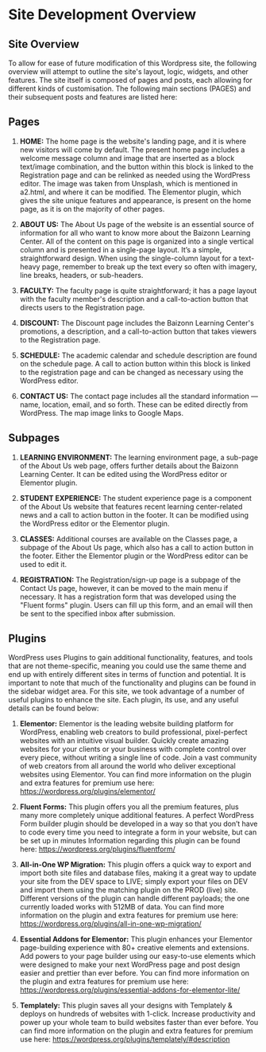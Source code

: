 # Site Development Overview

## Site Overview

To allow for ease of future modification of this Wordpress site, the following overview will attempt to outline the site's layout, logic, widgets, and other features. The site itself is composed of pages and posts, each allowing for different kinds of customisation. The following main sections (PAGES) and their subsequent posts and features are listed here:

## Pages

1. **HOME:** The home page is the website's landing page, and it is where new visitors will come by default. The present home page includes a welcome message column and image that are inserted as a block text/image combination, and the button within this block is linked to the Registration page and can be relinked as needed using the WordPress editor. The image was taken from Unsplash, which is mentioned in a2.html, and where it can be modified. The Elementor plugin, which gives the site unique features and appearance, is present on the home page, as it is on the majority of other pages.

2. **ABOUT US:** The About Us page of the website is an essential source of information for all who want to know more about the Baizonn Learning Center. All of the content on this page is organized into a single vertical column and is presented in a single-page layout. It’s a simple, straightforward design. When using the single-column layout for a text-heavy page, remember to break up the text every so often with imagery, line breaks, headers, or sub-headers.

3. **FACULTY:** The faculty page is quite straightforward; it has a page layout with the faculty member's description and a call-to-action button that directs users to the Registration page.

4. **DISCOUNT:** The Discount page includes the Baizonn Learning Center's promotions, a description, and a call-to-action button that takes viewers to the Registration page.

5. **SCHEDULE:** The academic calendar and schedule description are found on the schedule page. A call to action button within this block is linked to the registration page and can be changed as necessary using the WordPress editor.

6. **CONTACT US:** The contact page includes all the standard information — name, location, email, and so forth. These can be edited directly from WordPress. The map image links to Google Maps.

## Subpages

1. **LEARNING ENVIRONMENT:** The learning environment page, a sub-page of the About Us web page, offers further details about the Baizonn Learning Center. It can be edited using the WordPress editor or Elementor plugin.

2. **STUDENT EXPERIENCE:** The student experience page is a component of the About Us website that features recent learning center-related news and a call to action button in the footer. It can be modified using the WordPress editor or the Elementor plugin.

3. **CLASSES:** Additional courses are available on the Classes page, a subpage of the About Us page, which also has a call to action button in the footer. Either the Elementor plugin or the WordPress editor can be used to edit it.

4. **REGISTRATION:** The Registration/sign-up page is a subpage of the Contact Us page, however, it can be moved to the main menu if necessary. It has a registration form that was developed using the "Fluent forms" plugin. Users can fill up this form, and an email will then be sent to the specified inbox after submission.

## Plugins

WordPress uses Plugins to gain additional functionality, features, and tools that are not theme-specific, meaning you could use the same theme and end up with entirely different sites in terms of function and potential. It is important to note that much of the functionality and plugins can be found in the sidebar widget area. For this site, we took advantage of a number of useful plugins to enhance the site. Each plugin, its use, and any useful details can be found below:

1. **Elementor:** Elementor is the leading website building platform for WordPress, enabling web creators to build professional, pixel-perfect websites with an intuitive visual builder. Quickly create amazing websites for your clients or your business with complete control over every piece, without writing a single line of code. Join a vast community of web creators from all around the world who deliver exceptional websites using Elementor. You can find more information on the plugin and extra features for premium use here: <https://wordpress.org/plugins/elementor/>

2. **Fluent Forms:** This plugin offers you all the premium features, plus many more completely unique additional features. A perfect WordPress Form builder plugin should be developed in a way so that you don’t have to code every time you need to integrate a form in your website, but can be set up in minutes Information regarding this plugin can be found here: <https://wordpress.org/plugins/fluentform/>

3. **All-in-One WP Migration:** This plugin offers a quick way to export and import both site files and database files, making it a great way to update your site from the DEV space to LIVE; simply export your files on DEV and import them using the matching plugin on the PROD (live) site. Different versions of the plugin can handle different payloads; the one currently loaded works with 512MB of data. You can find more information on the plugin and extra features for premium use here: <https://wordpress.org/plugins/all-in-one-wp-migration/>

4. **Essential Addons for Elementor:** This plugin enhances your Elementor page-building experience with 80+ creative elements and extensions. Add powers to your page builder using our easy-to-use elements which were designed to make your next WordPress page and post design easier and prettier than ever before. You can find more information on the plugin and extra features for premium use here: <https://wordpress.org/plugins/essential-addons-for-elementor-lite/>

5. **Templately:** This plugin saves all your designs with Templately & deploys on hundreds of websites with 1-click. Increase productivity and power up your whole team to build websites faster than ever before. You can find more information on the plugin and extra features for premium use here: <https://wordpress.org/plugins/templately/#description>
